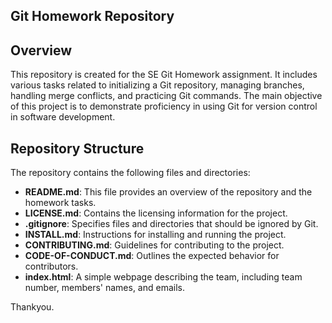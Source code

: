 ## Git Homework Repository

## Overview
This repository is created for the SE Git Homework assignment. It includes various tasks related to initializing a Git repository, managing branches, handling merge conflicts, and practicing Git commands. The main objective of this project is to demonstrate proficiency in using Git for version control in software development.

## Repository Structure
The repository contains the following files and directories:
- **README.md**: This file provides an overview of the repository and the homework tasks.
- **LICENSE.md**: Contains the licensing information for the project.
- **.gitignore**: Specifies files and directories that should be ignored by Git.
- **INSTALL.md**: Instructions for installing and running the project.
- **CONTRIBUTING.md**: Guidelines for contributing to the project.
- **CODE-OF-CONDUCT.md**: Outlines the expected behavior for contributors.
- **index.html**: A simple webpage describing the team, including team number, members' names, and emails.

Thankyou.
<!-- Added text -->